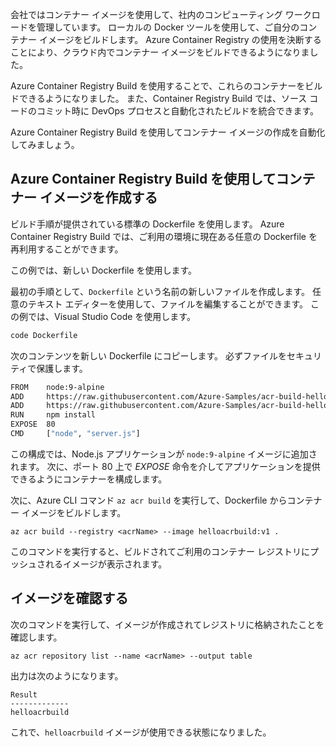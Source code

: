 会社ではコンテナー イメージを使用して、社内のコンピューティング ワークロードを管理しています。 ローカルの Docker ツールを使用して、ご自分のコンテナー イメージをビルドします。 Azure Container Registry の使用を決断することにより、クラウド内でコンテナー イメージをビルドできるようになりました。 

Azure Container Registry Build を使用することで、これらのコンテナーをビルドできるようになりました。 また、Container Registry Build では、ソース コードのコミット時に DevOps プロセスと自動化されたビルドを統合できます。

Azure Container Registry Build を使用してコンテナー イメージの作成を自動化してみましょう。

## <a name="create-a-container-image-with-azure-container-registry-build"></a>Azure Container Registry Build を使用してコンテナー イメージを作成する

ビルド手順が提供されている標準の Dockerfile を使用します。 Azure Container Registry Build では、ご利用の環境に現在ある任意の Dockerfile を再利用することができます。

この例では、新しい Dockerfile を使用します。 

最初の手順として、`Dockerfile` という名前の新しいファイルを作成します。 任意のテキスト エディターを使用して、ファイルを編集することができます。 この例では、Visual Studio Code を使用します。

```bash
code Dockerfile
```

次のコンテンツを新しい Dockerfile にコピーします。 必ずファイルをセキュリティで保護します。 

```bash
FROM    node:9-alpine
ADD     https://raw.githubusercontent.com/Azure-Samples/acr-build-helloworld-node/master/package.json /
ADD     https://raw.githubusercontent.com/Azure-Samples/acr-build-helloworld-node/master/server.js /
RUN     npm install
EXPOSE  80
CMD     ["node", "server.js"]
```

この構成では、Node.js アプリケーションが `node:9-alpine` イメージに追加されます。 次に、ポート 80 上で *EXPOSE* 命令を介してアプリケーションを提供できるようにコンテナーを構成します。

次に、Azure CLI コマンド `az acr build` を実行して、Dockerfile からコンテナー イメージをビルドします。

```azurecli
az acr build --registry <acrName> --image helloacrbuild:v1 .
```

このコマンドを実行すると、ビルドされてご利用のコンテナー レジストリにプッシュされるイメージが表示されます。

## <a name="verify-the-image"></a>イメージを確認する

次のコマンドを実行して、イメージが作成されてレジストリに格納されたことを確認します。

```azurecli
az acr repository list --name <acrName> --output table
```

出力は次のようになります。

```console
Result
-------------
helloacrbuild
```

これで、`helloacrbuild` イメージが使用できる状態になりました。
